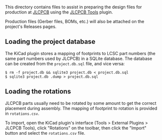This directory contains files to assist in preparing the design files for production at [JLCPCB][] using the [JLCPCB Tools][kicad-jlcpcb-tools] plugin.

Production files (Gerber files, BOMs, etc.) will also be attached on the project's Releases pages.

[JLCPCB]: https://jlcpcb.com/
[kicad-jlcpcb-tools]: https://github.com/Bouni/kicad-jlcpcb-tools


## Loading the project database

The KiCad plugin stores a mapping of footprints to LCSC part numbers (the same part numbers used by JLCPCB) in a SQLite database. The database can be created from the `project.db.sql` file, and vice versa:

    $ rm -f project.db && sqlite3 project.db < project.db.sql
    $ sqlite3 project.db .dump > project.db.sql


## Loading the rotations

JLCPCB parts usually need to be rotated by some amount to get the correct placement during assembly. The mapping of footprint to rotation is provided in `rotations.csv`.

To import, open the KiCad plugin's interface (Tools > External Plugins > JLCPCB Tools), click "Rotations" on the toolbar, then click the "Import" button and select the `rotations.csv` file.
